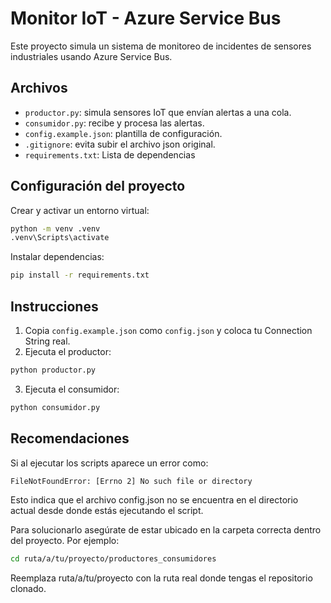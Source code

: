 # Monitor IoT - Azure Service Bus

Este proyecto simula un sistema de monitoreo de incidentes de sensores industriales usando Azure Service Bus.

## Archivos

- `productor.py`: simula sensores IoT que envían alertas a una cola.
- `consumidor.py`: recibe y procesa las alertas.
- `config.example.json`: plantilla de configuración.
- `.gitignore`: evita subir el archivo json original.
- `requirements.txt`: Lista de dependencias

## Configuración del proyecto
Crear y activar un entorno virtual:

```bash
python -m venv .venv
.venv\Scripts\activate
```

Instalar dependencias:

```bash
pip install -r requirements.txt
```

## Instrucciones

1. Copia `config.example.json` como `config.json` y coloca tu Connection String real.
2. Ejecuta el productor:

```bash
python productor.py
```
3. Ejecuta el consumidor:

```bash
python consumidor.py
```

## Recomendaciones

Si al ejecutar los scripts aparece un error como:

```bash
FileNotFoundError: [Errno 2] No such file or directory
```
Esto indica que el archivo config.json no se encuentra en el directorio actual desde donde estás ejecutando el script.

Para solucionarlo asegúrate de estar ubicado en la carpeta correcta dentro del proyecto. Por ejemplo:

```bash
cd ruta/a/tu/proyecto/productores_consumidores
```

Reemplaza ruta/a/tu/proyecto con la ruta real donde tengas el repositorio clonado.